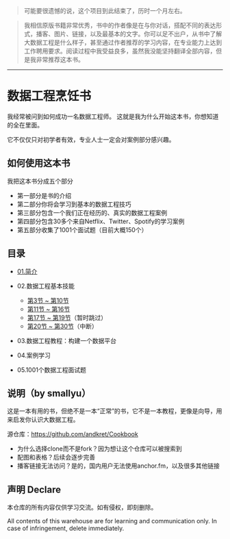 > 可能要很遗憾的说，这个项目到此结束了，历时一个月左右。

>我相信原版书籍非常优秀，书中的作者像是在与你对话，搭配不同的表达形式，播客、图片、链接，以及最基本的文字。你可以足不出户，从书中了解大数据工程是什么样子，甚至通过作者推荐的学习内容，在专业能力上达到工作聘用要求。阅读过程中我受益良多，虽然我没能坚持翻译全部内容，但是我非常推荐这本书。

---

# 数据工程烹饪书

我经常被问到如何成功一名数据工程师。
这就是我为什么开始这本书，你想知道的全在里面。

它不仅仅只对初学者有效，专业人士一定会对案例部分感兴趣。

## 如何使用这本书

我把这本书分成五个部分
+ 第一部分是书的介绍
+ 第二部分你将会学习到基本的数据工程技巧
+ 第三部分包含一个我们正在经历的、真实的数据工程案例
+ 第四部分包含30多个来自Netflix、Twitter、Spotify的学习案例
+ 第五部分收集了1001个面试题（目前大概150个）

## 目录

+ [01.简介](./01.简介.md)
+ 02.数据工程基本技能
  + [第3节 ~ 第10节](./02.03_10.md)
  + [第11节 ~ 第16节](./02.11_16.md)
  + [第17节 ~ 第19节](./02.17_19.md)（暂时跳过）
  + [第20节 ~ 第30节](./02.20_30.md)（中断）

+ 03.数据工程教程：构建一个数据平台
+ 04.案例学习
+ 05.1001个数据工程面试题

## 说明（by smallyu）

这是一本有用的书，但绝不是一本“正常”的书，它不是一本教程，更像是向导，用来启发你认识大数据工程。

源仓库：https://github.com/andkret/Cookbook

- 为什么选择clone而不是fork？因为想让这个仓库可以被搜索到
- 配图和表格？后续会逐步完善
- 播客链接无法访问？是的，国内用户无法使用anchor.fm，以及很多其他链接

## 声明 Declare

本仓库的所有内容仅供学习交流。如有侵权，即刻删除。

All contents of this warehouse are for learning and communication only. In case of infringement, delete immediately.


